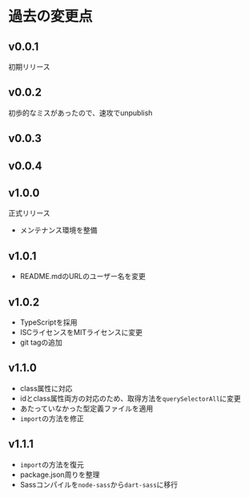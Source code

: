 # 過去の変更点
## v0.0.1
初期リリース

## v0.0.2
初歩的なミスがあったので、速攻でunpublish

## v0.0.3

## v0.0.4

## v1.0.0
正式リリース
- メンテナンス環境を整備

## v1.0.1
- README.mdのURLのユーザー名を変更

## v1.0.2
  - TypeScriptを採用
  - ISCライセンスをMITライセンスに変更
  - git tagの追加

## v1.1.0
  - class属性に対応
  - idとclass属性両方の対応のため、取得方法を`querySelectorAll`に変更
  - あたっていなかった型定義ファイルを適用
  - `import`の方法を修正

## v1.1.1
  - `import`の方法を復元
  - package.json周りを整理
  - Sassコンパイルを`node-sass`から`dart-sass`に移行
